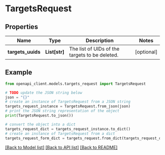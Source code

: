 # TargetsRequest


## Properties

Name | Type | Description | Notes
------------ | ------------- | ------------- | -------------
**targets_uuids** | **List[str]** | The list of UIDs of the targets to be deleted. | [optional] 

## Example

```python
from openapi_client.models.targets_request import TargetsRequest

# TODO update the JSON string below
json = "{}"
# create an instance of TargetsRequest from a JSON string
targets_request_instance = TargetsRequest.from_json(json)
# print the JSON string representation of the object
print(TargetsRequest.to_json())

# convert the object into a dict
targets_request_dict = targets_request_instance.to_dict()
# create an instance of TargetsRequest from a dict
targets_request_form_dict = targets_request.from_dict(targets_request_dict)
```
[[Back to Model list]](../README.md#documentation-for-models) [[Back to API list]](../README.md#documentation-for-api-endpoints) [[Back to README]](../README.md)


